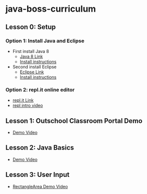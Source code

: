 # java-boss-curriculum

## Lesson 0: Setup

### Option 1: Install Java and Eclipse
- First install Java 8
  - [Java 8 Link](https://www.oracle.com/technetwork/java/javase/downloads/jdk8-downloads-2133151.html)
  - [Install instructions](https://youtu.be/9_D6gPMJ3wc)
- Second install Eclipse
  - [Eclipse Link](https://www.eclipse.org/downloads/)
  - [Install instructions](https://youtu.be/rVvRsEK79dk)

### Option 2: repl.it online editor
 - [repl.it Link](https://repl.it/)
 - [repl intro video](https://youtu.be/GXpdtx9w6PM)
 
## Lesson 1: Outschool Classroom Portal Demo
 - [Demo Video](https://youtu.be/jmT395wQxHw)
 
## Lesson 2: Java Basics
 - [Demo Video](https://youtu.be/DKb87iqYsU8)

## Lesson 3: User Input
- [RectangleArea Demo Video](https://youtu.be/P4jmZCLLrkw)

